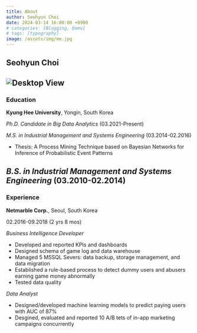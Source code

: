 ```yaml
---
title: About
author: Seohyun Choi
date: 2024-03-14 16:00:00 +0900
# categories: [Blogging, Demo]
# tags: [typography]
image: /assets/img/me.jpg
---
```


## Seohyun Choi
![Desktop View](/assets/img/me.png)
---

### Education
**Kyung Hee University**, Yongin, South Korea

_Ph.D. Candidate in Big Data Analytics_ (03.2021-Present)

_M.S. in Industrial Management and Systems Engineering_ (03.2014-02.2016)
- Thesis: A Process Mining Technique based on Bayesian Networks for Inference of Probabilistic Event Patterns

_B.S. in Industrial Management and Systems Engineering_ (03.2010-02.2014)
---

### Experience

**Netmarble Corp.**, Seoul, South Korea

02.2016-09.2018 (2 yrs 8 mos)

_Business Intelligence Developer_

- Developed and reported KPIs and dashboards
- Designed schema of game log and data warehouse
- Managed 5 MSSQL Severs: data backup, storage management, and data migration
- Established a rule-based process to detect dummy users and abusers earning game money abnormally
- Tested data quality

_Data Analyst_

- Designed/developed machine learning models to predict paying users with AUC of 87%
- Desgined, evaluated and reported 10 A/B tets of in-app marketing campaigns concurrently 